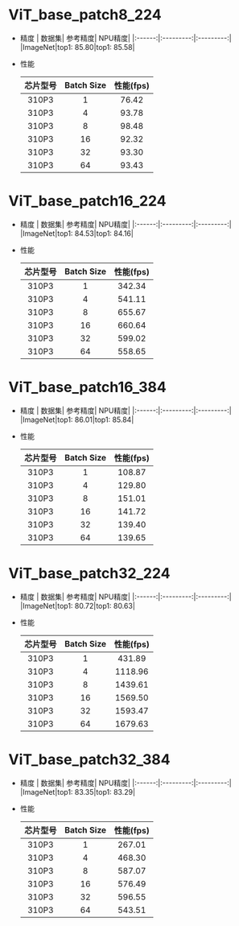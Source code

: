 # ViT_base_patch8_224

- 精度
    |  数据集|   参考精度|    NPU精度|
    |:------:|:---------:|:---------:|
    |ImageNet|top1: 85.80|top1: 85.58|

- 性能

    |芯片型号|Batch Size|性能(fps)|
    |:------:|:--------:|:-------:|
    |   310P3|         1|    76.42|
    |   310P3|         4|    93.78|
    |   310P3|         8|    98.48|
    |   310P3|        16|    92.32|
    |   310P3|        32|    93.30|
    |   310P3|        64|    93.43|

# ViT_base_patch16_224

- 精度
    |  数据集|   参考精度|    NPU精度|
    |:------:|:---------:|:---------:|
    |ImageNet|top1: 84.53|top1: 84.16|

- 性能

    |芯片型号|Batch Size|性能(fps)|
    |:------:|:--------:|:-------:|
    |   310P3|         1|   342.34|
    |   310P3|         4|   541.11|
    |   310P3|         8|   655.67|
    |   310P3|        16|   660.64|
    |   310P3|        32|   599.02|
    |   310P3|        64|   558.65|

# ViT_base_patch16_384

- 精度
    |  数据集|   参考精度|    NPU精度|
    |:------:|:---------:|:---------:|
    |ImageNet|top1: 86.01|top1: 85.84|

- 性能

    |芯片型号|Batch Size|性能(fps)|
    |:------:|:--------:|:-------:|
    |   310P3|         1|   108.87|
    |   310P3|         4|   129.80|
    |   310P3|         8|   151.01|
    |   310P3|        16|   141.72|
    |   310P3|        32|   139.40|
    |   310P3|        64|   139.65|

# ViT_base_patch32_224

- 精度
    |  数据集|   参考精度|    NPU精度|
    |:------:|:---------:|:---------:|
    |ImageNet|top1: 80.72|top1: 80.63|

- 性能

    |芯片型号|Batch Size|性能(fps)|
    |:------:|:--------:|:-------:|
    |   310P3|         1|   431.89|
    |   310P3|         4|  1118.96|
    |   310P3|         8|  1439.61|
    |   310P3|        16|  1569.50|
    |   310P3|        32|  1593.47|
    |   310P3|        64|  1679.63|

# ViT_base_patch32_384

- 精度
    |  数据集|   参考精度|    NPU精度|
    |:------:|:---------:|:---------:|
    |ImageNet|top1: 83.35|top1: 83.29|

- 性能

    |芯片型号|Batch Size|性能(fps)|
    |:------:|:--------:|:-------:|
    |   310P3|         1|   267.01|
    |   310P3|         4|   468.30|
    |   310P3|         8|   587.07|
    |   310P3|        16|   576.49|
    |   310P3|        32|   596.55|
    |   310P3|        64|   543.51|